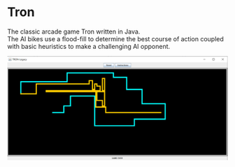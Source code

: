 # Tron
The classic arcade game Tron written in Java. 
</br>
The AI bikes use a flood-fill to determine
the best course of action coupled with basic heuristics to make a challenging AI opponent.  

<a href="url"><img src="https://github.com/oliverferry/Tron/blob/master/Tron.PNG" align="top" width="700" ></a>

